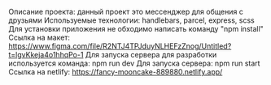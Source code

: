 Описание проекта: данный проект это мессенджер для общения с друзьями
Используемые технологии: handlebars, parcel, express, scss
Для установки приложения не обходимо написать команду "npm install"
Ссылка на макет: https://www.figma.com/file/R2NTJ4TPJduyNLHEFzZnog/Untitled?t=lgvKkeja4o1hhqPo-1
Для запуска сервера для разработки используется команда: npm run dev
Для запуска сервера: npm run start
Ссылка на netlify: https://fancy-mooncake-889880.netlify.app/